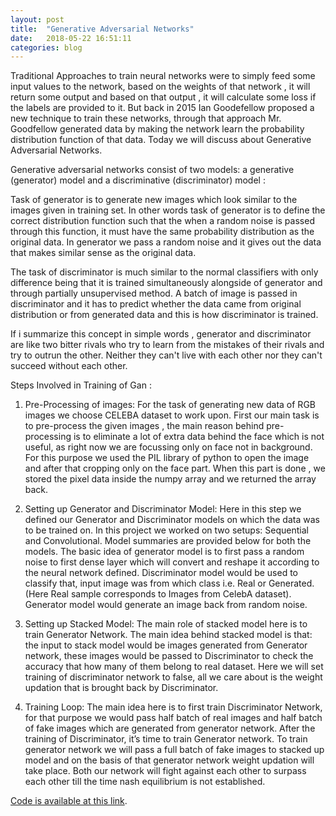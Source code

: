 ```yaml
---
layout: post
title:  "Generative Adversarial Networks"
date:   2018-05-22 16:51:11
categories: blog
---
```

Traditional Approaches to train neural networks were to simply feed some input values to the network, based on the weights of that network , it will return some output and based on that output , it will calculate some loss if the labels are provided to it.
But back in 2015 Ian Goodefellow proposed a new technique to train these networks, through that approach Mr. Goodfellow generated data by making the network learn the probability distribution function of that data.
Today we will discuss about Generative Adversarial Networks.

Generative adversarial networks consist of two models: a generative (generator) model and a discriminative (discriminator) model :

Task of generator is to generate new images which look similar to the images given in training set. In other words task of generator is to define the correct distribution function such that the when a random noise is passed through this function, it must have the same probability distribution as the original data. In generator we pass a random noise and it gives out the data that makes similar sense as the original data.

The task of discriminator is much similar to the normal classifiers with only difference being that it is trained simultaneously alongside of generator and through partially unsupervised method. A batch of image is passed in discriminator and it has to predict whether the data came from original distribution or from generated data and this is how discriminator is trained.

If i summarize this concept in simple words , generator and discriminator are like two bitter rivals who try to learn from the mistakes of their rivals and try to outrun the other. Neither they can't live with each other nor they can't succeed without each other.

Steps Involved in Training of Gan : 
1) Pre-Processing of images:
For the task of generating new data of RGB images we choose CELEBA dataset to work upon.
First our main task is to pre-process the given images , the main reason behind pre-processing
is to eliminate a lot of extra data behind the face which is not useful, as right now we are
focussing only on face not in background. For this purpose we used the PIL library of python
to open the image and after that cropping only on the face part. When this part is done , we
stored the pixel data inside the numpy array and we returned the array back.

2) Setting up Generator and Discriminator Model:
Here in this step we defined our Generator and Discriminator models on which the data was to
be trained on. In this project we worked on two setups: Sequential and Convolutional.
Model summaries are provided below for both the models. The basic idea of generator model is
to first pass a random noise to first dense layer which will convert and reshape it according to
the neural network defined.
Discriminator model would be used to classify that, input image was from which class i.e. Real
or Generated. (Here Real sample corresponds to Images from CelebA dataset).
Generator model would generate an image back from random noise.

3) Setting up Stacked Model:
The main role of stacked model here is to train Generator Network. The main idea behind
stacked model is that: the input to stack model would be images generated from Generator
network, these images would be passed to Discriminator to check the accuracy that how many
of them belong to real dataset. Here we will set training of discriminator network to false, all
we care about is the weight updation that is brought back by Discriminator.

4) Training Loop:
The main idea here is to first train Discriminator Network, for that purpose we would pass half
batch of real images and half batch of fake images which are generated from generator
network. After the training of Discriminator, it’s time to train Generator network.
To train generator network we will pass a full batch of fake images to stacked up model and on
the basis of that generator network weight updation will take place.
Both our network will fight against each other to surpass each other till the time nash
equilibrium is not established.

<a href="https://github.com/hslog16/GAN">Code is available at this link</a>.
